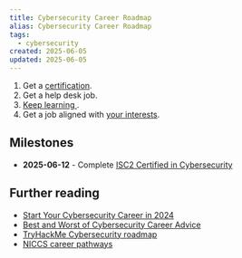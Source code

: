 ```yaml
---
title: Cybersecurity Career Roadmap
alias: Cybersecurity Career Roadmap
tags:
  - cybersecurity
created: 2025-06-05
updated: 2025-06-05
---
```


1. Get a [certification](notes/cybersecurity-certifications.md).
2. Get a help desk job.
3. [Keep learning ](notes/cybersecurity-degree-programs.md).
4. Get a job aligned with [your interests](notes/cybersecurity-roles.md).

## Milestones

- **2025-06-12** - Complete [ISC2 Certified in Cybersecurity](notes/assets/isc2-certificate-certified-in-cybersecurity.pdf)

## Further reading

- [Start Your Cybersecurity Career in 2024](https://youtu.be/RL7Oni8JxgQ?si=4XBgHMrI3UVDr_Tt)
- [Best and Worst of Cybersecurity Career Advice](https://youtu.be/0YcWNqIKg50?si=PZPlhaKitBPXDW4Q)
- [TryHackMe Cybersecurity roadmap](https://tryhackme.com/hacktivities)
- [NICCS career pathways](https://niccs.cisa.gov/tools/cyber-career-pathways-tool)
